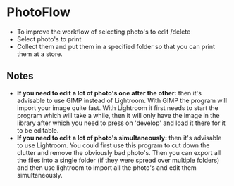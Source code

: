 # PhotoFlow

- To improve the workflow of selecting photo's to edit /delete
- Select photo's to print
- Collect them and put them in a specified folder so that you can print them at a store.

## Notes
- **If you need to edit a lot of photo's one after the other:** then it's advisable to use GIMP instead of Lightroom. With GIMP the program will import your image quite fast. With Lightroom it first needs to start the program which will take a while, then it will only have the image in the library after which you need to press on 'develop' and load it there for it to be editable.
- **If you need to edit a lot of photo's simultaneously:** then it's advisable to use Lightroom. You could first use this program to cut down the clutter and remove the obviously bad photo's. Then you can export all the files into a single folder (if they were spread over multiple folders) and then use lightroom to import all the photo's and edit them simultaneously.
